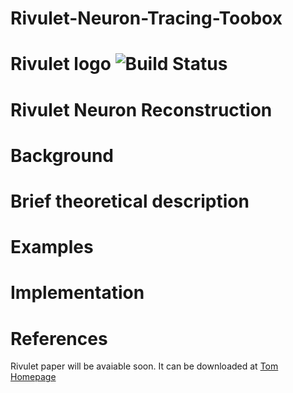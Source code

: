 # Rivulet-Neuron-Tracing-Toobox

Rivulet logo ![Build Status](https://github.com/lsqshr/Rivulet-Neuron-Tracing-Toolbox/blob/master/Rivulet_resources/icon_48.png)
=============================
Rivulet Neuron Reconstruction 
=============================

Background
==========

Brief theoretical description
=============================

Examples
========

Implementation
==============

References
==========
Rivulet paper will be avaiable soon. It can be downloaded at [Tom Homepage](http://rp-www.cs.usyd.edu.au/~tomc/)
